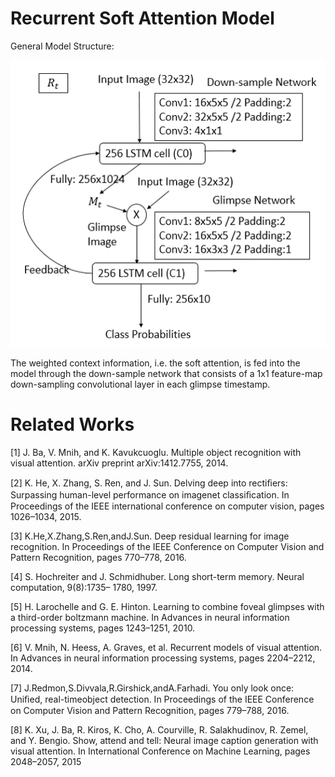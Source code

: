# Recurrent Soft Attention Model
General Model Structure:

![RSAM structure for 1 timestamp](https://github.com/renll/RSAM/raw/master/333.png)


The weighted context information, i.e. the soft attention, is fed into the model through the down-sample network that consists of a 1x1 feature-map down-sampling convolutional layer in each glimpse timestamp.

# Related Works
[1] J. Ba, V. Mnih, and K. Kavukcuoglu. Multiple object recognition with visual attention. arXiv preprint arXiv:1412.7755, 2014. 

[2] K. He, X. Zhang, S. Ren, and J. Sun. Delving deep into rectiﬁers: Surpassing human-level performance on imagenet classiﬁcation. In Proceedings of the IEEE international conference on computer vision, pages 1026–1034, 2015. 

[3] K.He,X.Zhang,S.Ren,andJ.Sun. Deep residual learning for image recognition. In Proceedings of the IEEE Conference on Computer Vision and Pattern Recognition, pages 770–778, 2016. 

[4] S. Hochreiter and J. Schmidhuber. Long short-term memory. Neural computation, 9(8):1735– 1780, 1997. 

[5] H. Larochelle and G. E. Hinton. Learning to combine foveal glimpses with a third-order boltzmann machine. In Advances in neural information processing systems, pages 1243–1251, 2010. 

[6] V. Mnih, N. Heess, A. Graves, et al. Recurrent models of visual attention. In Advances in neural information processing systems, pages 2204–2212, 2014. 

[7] J.Redmon,S.Divvala,R.Girshick,andA.Farhadi. You only look once: Uniﬁed, real-timeobject detection. In Proceedings of the IEEE Conference on Computer Vision and Pattern Recognition, pages 779–788, 2016. 

[8] K. Xu, J. Ba, R. Kiros, K. Cho, A. Courville, R. Salakhudinov, R. Zemel, and Y. Bengio. Show, attend and tell: Neural image caption generation with visual attention. In International Conference on Machine Learning, pages 2048–2057, 2015

